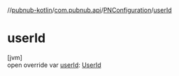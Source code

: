 //[pubnub-kotlin](../../../index.md)/[com.pubnub.api](../index.md)/[PNConfiguration](index.md)/[userId](user-id.md)

# userId

[jvm]\
open override var [userId](user-id.md): [UserId](../../../../pubnub-gson/com.pubnub.api/-user-id/index.md)
